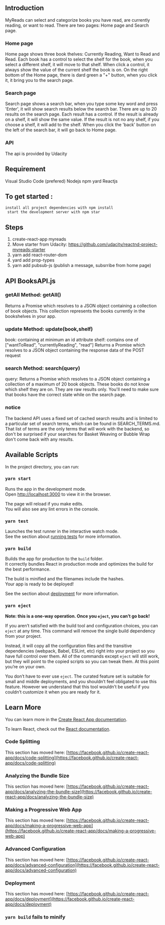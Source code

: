 ## Introduction

MyReads can select and categorize books you have read, are currently reading, or want to read.
There are two pages: Home page and Search page.

### Home page

Home page shows three book thelves: Currently Reading, Want to Read and Read.
Each book has a control to select the shelf for the book, when you select a different shelf, it will move to that shelf.
When click a control, it always show the value of the current shelf the book is on.
On the right bottom of the Home page, there is dard green a "+" button, when you click it, it
bring you to the search page.

### Search page

Search page shows a search bar, when you type some key word and press 'Enter', it will show search results below the search bar.
There are up to 20 results on the search page.
Each result has a control. If the result is already on a shelf, it will show the same value.
If the result is not no any shelf, if you choose a shelf, it will add to the shelf.
When you click the 'back' button on the left of the search bar, it will go back to Home page.

### API

The api is provided by Udacity

## Requirement

Visual Studio Code (prefered)
Nodejs
npm
yard
Reactjs

## To get started :

    install all project dependencies with npm install
     start the development server with npm star

## Steps

1.  create-react-app myreads
2.  Move starter from Udacity: https://github.com/udacity/reactnd-project-myreads-starter
3.  yarn add react-router-dom
4.  yard add prop-types
5.  yarn add pubsub-js (publish a message, subsrribe from home page)

## API BooksAPI.js

### getAll Method: getAll()

Returns a Promise which resolves to a JSON object containing a collection of book objects.
This collection represents the books currently in the bookshelves in your app.

### update Method: update(book,shelf)

book: <Object> containing at minimum an id attribute
shelf: <String> contains one of ["wantToRead", "currentlyReading", "read"]
Returns a Promise which resolves to a JSON object containing the response data of the POST request

### search Method: search(query)

query: <String>
Returns a Promise which resolves to a JSON object containing a collection of a maximum of 20 book objects.
These books do not know which shelf they are on. They are raw results only. You'll need to make sure that books have the correct state while on the search page.

### notice

The backend API uses a fixed set of cached search results and is limited to a particular set of search terms, which can be found in SEARCH_TERMS.md. That list of terms are the only terms that will work with the backend, so don't be surprised if your searches for Basket Weaving or Bubble Wrap don't come back with any results.

## Available Scripts

In the project directory, you can run:

### `yarn start`

Runs the app in the development mode.\
Open [http://localhost:3000](http://localhost:3000) to view it in the browser.

The page will reload if you make edits.\
You will also see any lint errors in the console.

### `yarn test`

Launches the test runner in the interactive watch mode.\
See the section about [running tests](https://facebook.github.io/create-react-app/docs/running-tests) for more information.

### `yarn build`

Builds the app for production to the `build` folder.\
It correctly bundles React in production mode and optimizes the build for the best performance.

The build is minified and the filenames include the hashes.\
Your app is ready to be deployed!

See the section about [deployment](https://facebook.github.io/create-react-app/docs/deployment) for more information.

### `yarn eject`

**Note: this is a one-way operation. Once you `eject`, you can’t go back!**

If you aren’t satisfied with the build tool and configuration choices, you can `eject` at any time. This command will remove the single build dependency from your project.

Instead, it will copy all the configuration files and the transitive dependencies (webpack, Babel, ESLint, etc) right into your project so you have full control over them. All of the commands except `eject` will still work, but they will point to the copied scripts so you can tweak them. At this point you’re on your own.

You don’t have to ever use `eject`. The curated feature set is suitable for small and middle deployments, and you shouldn’t feel obligated to use this feature. However we understand that this tool wouldn’t be useful if you couldn’t customize it when you are ready for it.

## Learn More

You can learn more in the [Create React App documentation](https://facebook.github.io/create-react-app/docs/getting-started).

To learn React, check out the [React documentation](https://reactjs.org/).

### Code Splitting

This section has moved here: [https://facebook.github.io/create-react-app/docs/code-splitting](https://facebook.github.io/create-react-app/docs/code-splitting)

### Analyzing the Bundle Size

This section has moved here: [https://facebook.github.io/create-react-app/docs/analyzing-the-bundle-size](https://facebook.github.io/create-react-app/docs/analyzing-the-bundle-size)

### Making a Progressive Web App

This section has moved here: [https://facebook.github.io/create-react-app/docs/making-a-progressive-web-app](https://facebook.github.io/create-react-app/docs/making-a-progressive-web-app)

### Advanced Configuration

This section has moved here: [https://facebook.github.io/create-react-app/docs/advanced-configuration](https://facebook.github.io/create-react-app/docs/advanced-configuration)

### Deployment

This section has moved here: [https://facebook.github.io/create-react-app/docs/deployment](https://facebook.github.io/create-react-app/docs/deployment)

### `yarn build` fails to minify
